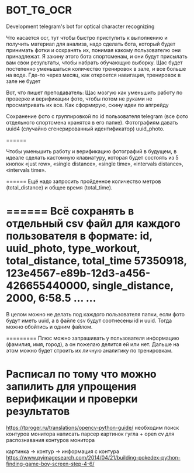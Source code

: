 # BOT_TG_OCR
Development telegram's bot for optical character recognizing


Что касается ocr, тут чтобы быстро приступить к выполнению и получить материал для анализа, надо сделать бота, который будет принимать фотки и сохранять их, понимая какому пользователю они принадлежат. 
Я закину этого бота спортсменам, и они будут присылать вам свои результаты, чтобы набрать обучающую выборку. Щас будет постепенно уменьшаться количество тренировок в зале, и все больше на воде. Где-то через месяц, как откроется навигация, тренировок в зале не будет


Вот, что пишет преподаватель: Щас мозгую как уменьшить работу по проверке и верификации фото, чтобы потом не руками не просматривать их все. Как сформирую, скину идеи по апгрейду

Сохранение фото с группировкой по id пользователя telegram (все фото отдельного спортсмена хранятся в его папке). 
Фотографиям давать uuid4 (случайно сгенерированный идентификатор) uuid_photo.

======

Чтобы уменьшить работу и верификацию фотографий в будущем, в идеале сделать кастомную клавиатуру, которая будет состоять из 5 кнопок «just row», «single distance», «single time», «intervals distance», «intervals time».

======
Ещё надо запросить пройденное количество метров (total_distance) и общее время (total_time). 

======
Всё сохранять в отдельный csv файл для каждого пользователя в формате:
id, uuid_photo, type_workout, total_distance, total_time
57350918, 123e4567-e89b-12d3-a456-426655440000, single_distance, 2000, 6:58.5
...
...
=========

В целом можно не делать под каждого пользователя папки, если фото будут иметь uuid, а в файле csv будут соотнесены id и uuid. Тогда можно обойтись и одним файлом. 

=========
Плюс можно запрашивать у пользователя информацию (фамилия, имя, город), а он пожелаю делится ей или нет. Дальше на этом можно будет строить их личную аналитику по тренировкам.

Расписал по тому что можно запилить для упрощения верификации и проверки результатов
==========
https://tproger.ru/translations/opencv-python-guide/
необходим поиск контуров монитора
написать парсер картинок гугла + open cv для распознавания контуров монитора

картинка -> контур -> информация с контура
https://www.pyimagesearch.com/2014/04/21/building-pokedex-python-finding-game-boy-screen-step-4-6/